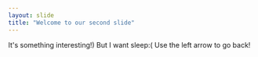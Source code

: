 ```yaml
---
layout: slide
title: "Welcome to our second slide"
---
```

It's something interesting!) But I want sleep:(
Use the left arrow to go back!
